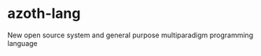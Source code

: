 azoth-lang
==========

New open source system and general purpose multiparadigm programming language

